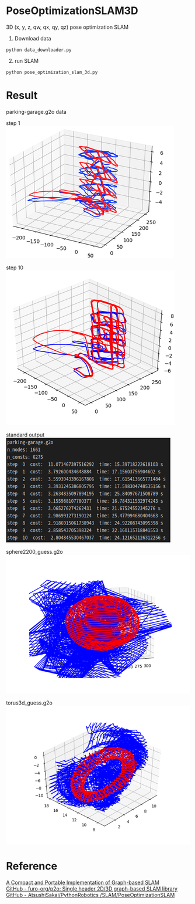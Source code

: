 # PoseOptimizationSLAM3D
3D (x, y, z, qw, qx, qy, qz) pose optimization SLAM

1. Download data  

~~~
python data_downloader.py
~~~

2. run SLAM 

~~~
python pose_optimization_slam_3d.py
~~~

# Result

parking-garage.g2o data

step 1  
![demo](./images/parking-garage_step1.png)  

step 10  
![demo](./images/parking-garage_step10.png)  
 
standard output  
![demo](./images/output.png)  

sphere2200_guess.g2o  
![demo](./images/sphere2200_guess.g2o.png)  

torus3d_guess.g2o  
![demo](./images/torus3d_guess.g2o.png)  

# Reference 
[A Compact and Portable Implementation of Graph\-based SLAM](https://www.researchgate.net/publication/321287640_A_Compact_and_Portable_Implementation_of_Graph-based_SLAM)  
[GitHub \- furo\-org/p2o: Single header 2D/3D graph\-based SLAM library](https://github.com/furo-org/p2o)  
[GitHub \- AtsushiSakai/PythonRobotics
/SLAM/PoseOptimizationSLAM](https://github.com/AtsushiSakai/PythonRobotics/tree/master/SLAM/PoseOptimizationSLAM)

